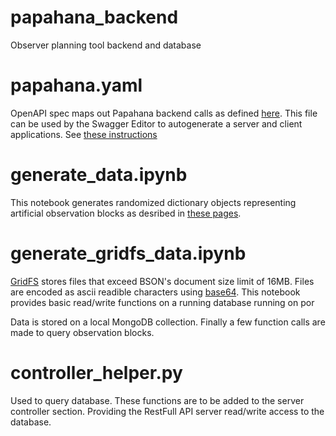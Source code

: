 # papahana_backend
Observer planning tool backend and database

# papahana.yaml
OpenAPI spec maps out Papahana backend calls as defined [here](https://keckobservatory.atlassian.net/wiki/spaces/DSI/pages/808779858/DDOI-005+Programmatic+Web+Interface+Resources). This file can be used by the Swagger Editor to autogenerate a server and client applications. See [these instructions](https://keckobservatory.atlassian.net/wiki/spaces/DSI/pages/875429896/Using+Open+API+3.0)

# generate_data.ipynb
This notebook generates randomized dictionary objects representing artificial observation blocks as desribed in [these pages](https://keckobservatory.atlassian.net/wiki/spaces/DSI/pages/808321035/Change+controlled+documents). 

# generate_gridfs_data.ipynb
[GridFS](https://docs.mongodb.com/manual/core/gridfs/) stores files that exceed BSON's document size limit of 16MB. Files are encoded as ascii readible characters using [base64](https://docs.python.org/3/library/base64.html). This notebook provides basic read/write functions on a running database running on por

Data is stored on a local MongoDB collection.
Finally a few function calls are made to query observation blocks.

# controller_helper.py
Used to query database. These functions are to be added to the server controller section. Providing the RestFull API server read/write access to the database.
